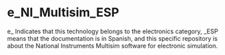 # e_NI_Multisim_ESP
e_ Indicates that this technology belongs to the electronics category, _ESP means that the documentation is in Spanish, and this specific repository is about the National Instruments Multisim software for electronic simulation.
